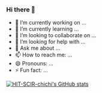 ### Hi there 👋

- 🔭 I’m currently working on ...
- 🌱 I’m currently learning ...
- 👯 I’m looking to collaborate on ...
- 🤔 I’m looking for help with ...
- 💬 Ask me about ...
- 📫 How to reach me: ...
- 😄 Pronouns: ...
- ⚡ Fun fact: ...

[![HIT-SCIR-chichi's GitHub stats](https://github-readme-stats.vercel.app/api?username=HIT-SCIR-chichi&show_icons=true&theme=vue&locale=cn)](https://github.com/anuraghazra/github-readme-stats)
